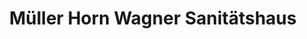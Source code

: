 ---
title: "Müller Horn Wagner Sanitätshaus"
url: /butzbach/mueller-horn-wagner-sanitaetshaus/
shop: Sanitätshaus
---